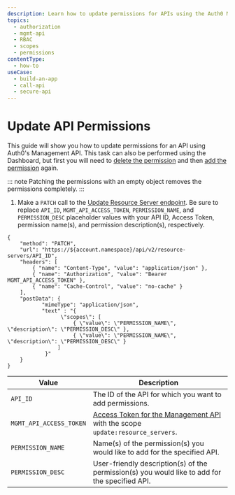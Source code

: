 ```yaml
---
description: Learn how to update permissions for APIs using the Auth0 Management API.
topics:
  - authorization
  - mgmt-api
  - RBAC
  - scopes
  - permissions
contentType:
  - how-to
useCase:
  - build-an-app
  - call-api
  - secure-api
---
```

# Update API Permissions

This guide will show you how to update permissions for an API using Auth0's Management API. This task can also be performed using the Dashboard, but first you will need to [delete the permission](/authorization/guides/dashboard/delete-permissions-apis) and then [add the permission](/authorization/guides/dashboard/add-permissions-apis) again.

::: note
Patching the permissions with an empty object removes the permissions completely.
:::

1. Make a `PATCH` call to the [Update Resource Server endpoint](/api/management/v2#!/resource_servers/patch_resource_server). Be sure to replace `API_ID`, `MGMT_API_ACCESS_TOKEN`, `PERMISSION_NAME`, and `PERMISSION_DESC` placeholder values with your API ID, Access Token, permission name(s), and permission description(s), respectively.

```har
{
	"method": "PATCH",
	"url": "https://${account.namespace}/api/v2/resource-servers/API_ID",
    "headers": [
    	{ "name": "Content-Type", "value": "application/json" },
   		{ "name": "Authorization", "value": "Bearer MGMT_API_ACCESS_TOKEN" },
    	{ "name": "Cache-Control", "value": "no-cache" }
	],
	"postData": {
      	   "mimeType": "application/json",
      	   "text" : "{ 
                 \"scopes\": [ 
                     { \"value\": \"PERMISSION_NAME\", \"description\": \"PERMISSION_DESC\" },
                     { \"value\": \"PERMISSION_NAME\", \"description\": \"PERMISSION_DESC\" }
                ] 
            }"
	}
}
```

| **Value** | **Description** |
| - | - |
| `API_ID` | Τhe ID of the API for which you want to add permissions. |
| `MGMT_API_ACCESS_TOKEN`  | [Access Token for the Management API](/api/management/v2/tokens) with the scope `update:resource_servers`. |
| `PERMISSION_NAME` | Name(s) of the permission(s) you would like to add for the specified API. | 
| `PERMISSION_DESC` | User-friendly description(s) of the permission(s) you would like to add for the specified API. |